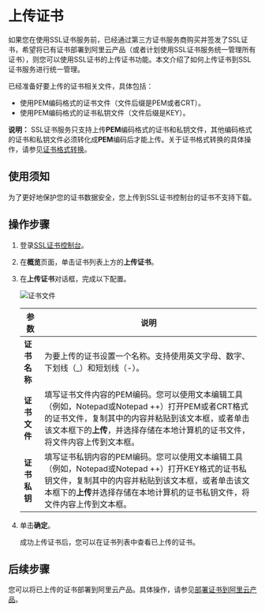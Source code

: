 # 上传证书

如果您在使用SSL证书服务前，已经通过第三方证书服务商购买并签发了SSL证书，希望将已有证书部署到阿里云产品（或者计划使用SSL证书服务统一管理所有证书），则您可以使用SSL证书的上传证书功能。本文介绍了如何上传证书到SSL证书服务进行统一管理。

已经准备好要上传的证书相关文件，具体包括：

-   使用PEM编码格式的证书文件（文件后缀是PEM或者CRT）。
-   使用PEM编码格式的证书私钥文件（文件后缀是KEY）。

**说明：** SSL证书服务只支持上传**PEM**编码格式的证书和私钥文件，其他编码格式的证书和私钥文件必须转化成**PEM**编码后才能上传。关于证书格式转换的具体操作，请参见[证书格式转换](/intl.zh-CN/产品简介/常见问题/主流数字证书都有哪些格式？.md)。

## 使用须知

为了更好地保护您的证书数据安全，您上传到SSL证书控制台的证书不支持下载。

## 操作步骤

1.  登录[SSL证书控制台](https://yundunnext.console.aliyun.com/?p=cas)。

2.  在**概览**页面，单击证书列表上方的**上传证书**。

3.  在**上传证书**对话框，完成以下配置。

    ![证书文件](https://static-aliyun-doc.oss-accelerate.aliyuncs.com/assets/img/zh-CN/1254959161/p33466.png)

    |参数|说明|
    |--|--|
    |**证书名称**|为要上传的证书设置一个名称。支持使用英文字母、数字、下划线（\_）和短划线（-）。 |
    |**证书文件**|填写证书文件内容的PEM编码。您可以使用文本编辑工具（例如，Notepad或Notepad ++）打开PEM或者CRT格式的证书文件，复制其中的内容并粘贴到该文本框，或者单击该文本框下的**上传**，并选择存储在本地计算机的证书文件，将文件内容上传到文本框。 |
    |**证书私钥**|填写证书私钥内容的PEM编码。您可以使用文本编辑工具（例如，Notepad或Notepad ++）打开KEY格式的证书私钥文件，复制其中的内容并粘贴到该文本框，或者单击该文本框下的**上传**并选择存储在本地计算机的证书私钥文件，将文件内容上传到文本框。 |

4.  单击**确定**。

    成功上传证书后，您可以在证书列表中查看已上传的证书。


## 后续步骤

您可以将已上传的证书部署到阿里云产品。具体操作，请参见[部署证书到阿里云产品](/intl.zh-CN/证书安装/部署证书到阿里云产品.md)。

